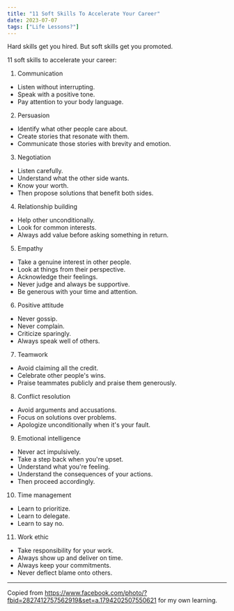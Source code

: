 ```yaml
---
title: "11 Soft Skills To Accelerate Your Career"
date: 2023-07-07
tags: ["Life Lessons?"]
---
```


Hard skills get you hired. But soft skills get you promoted.

11 soft skills to accelerate your career:

1. Communication
- Listen without interrupting.
- Speak with a positive tone.
- Pay attention to your body language.

2. Persuasion
- Identify what other people care about.
- Create stories that resonate with them.
- Communicate those stories with brevity and emotion.

3. Negotiation
- Listen carefully.
- Understand what the other side wants.
- Know your worth.
- Then propose solutions that benefit both sides.

4. Relationship building
- Help other unconditionally.
- Look for common interests.
- Always add value before asking something in return.

5. Empathy
- Take a genuine interest in other people.
- Look at things from their perspective.
- Acknowledge their feelings.
- Never judge and always be supportive.
- Be generous with your time and attention.

6. Positive attitude
- Never gossip.
- Never complain.
- Criticize sparingly.
- Always speak well of others.

7. Teamwork
- Avoid claiming all the credit.
- Celebrate other people's wins.
- Praise teammates publicly and praise them generously.

8. Conflict resolution
- Avoid arguments and accusations.
- Focus on solutions over problems.
- Apologize unconditionally when it's your fault.

9. Emotional intelligence
- Never act impulsively.
- Take a step back when you're upset.
- Understand what you're feeling.
- Understand the consequences of your actions.
- Then proceed accordingly.

10. Time management
- Learn to prioritize.
- Learn to delegate.
- Learn to say no.

11. Work ethic
- Take responsibility for your work.
- Always show up and deliver on time.
- Always keep your commitments.
- Never deflect blame onto others.

---

Copied from https://www.facebook.com/photo/?fbid=2827412757562919&set=a.1794202507550621 for my own learning.